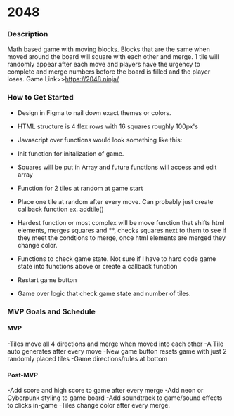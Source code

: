 # **2048**

### Description 
Math based game with moving blocks. Blocks that are the same when moved around 
the board will square with each other and merge. 1 tile will randomly appear after each move and players have the urgency to complete and merge numbers before the board is filled and the player loses. Game Link>>https://2048.ninja/



### How to Get Started
* Design in Figma to nail down exact themes or colors. 

* HTML structure is 4 flex rows with 16 squares roughly 100px's

* Javascript over functions would look something like this:

* Init function for initalization of game.

* Squares will be put in Array and future functions will access and edit array

* Function for 2 tiles at random at game start

* Place one tile at random after every move. Can probably just create callback function ex. addtile()

* Hardest function or most complex will be move function that shifts html elements, merges squares and **, checks squares next to them to see if they meet the condtions to merge, once html elements are merged they change color.

* Functions to check game state. Not sure if I have to hard code game state into 
  functions above or create a callback function

* Restart game button

* Game over logic that check game state and number of tiles. 

### MVP Goals and Schedule

#### MVP
  -Tiles move all 4 directions and merge when moved into each other
  -A Tile auto generates after every move
  -New game button resets game with just 2 randomly placed tiles
  -Game directions/rules at bottom

#### Post-MVP
  -Add score and high score to game after every merge
  -Add neon or Cyberpunk styling to game board
  -Add soundtrack to game/sound effects to clicks in-game
  -Tiles change color after every merge.

